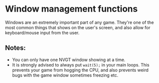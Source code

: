 # Window management functions
Windows are an extremely important part of any game. They're one of the most common things that shows on the user's screen, and also allow for keyboard/mouse input from the user.

## Notes:
* You can only have one NVGT window showing at a time.
* It is strongly advised to always put `wait(5);` in your main loops. This prevents your game from hogging the CPU, and also prevents weird bugs with the game window sometimes freezing etc.
